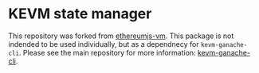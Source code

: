 # KEVM state manager

This repository was forked from [ethereumjs-vm](https://github.com/ethereumjs/ethereumjs-vm).
This package is not indended to be used individually, but as a dependnecy
for `kevm-ganache-cli`. Please see the main repository for more information:
[kevm-ganache-cli](https://github.com/runtimeverification/kevm-ganache-cli).